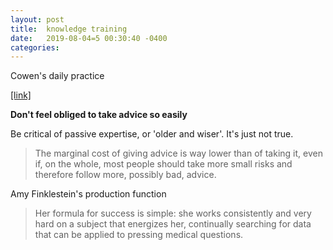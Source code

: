 ```yaml
---
layout: post
title:  knowledge training
date:   2019-08-04=5 00:30:40 -0400
categories:
---
```


Cowen's daily practice

[[link]](https://marginalrevolution.com/marginalrevolution/2019/07/how-i-practice-at-what-i-do.html)


**Don't feel obliged to take advice so easily**

Be critical of passive expertise, or 'older and wiser'. It's just not true.

>The marginal cost of giving advice is way lower than of taking it, even if, on the whole, most people should take more small risks and therefore follow more, possibly bad, advice.


Amy Finklestein's production function
>  Her formula for success is simple: she works consistently and very hard on a subject that energizes her, continually searching for data that can be applied to pressing medical questions.
